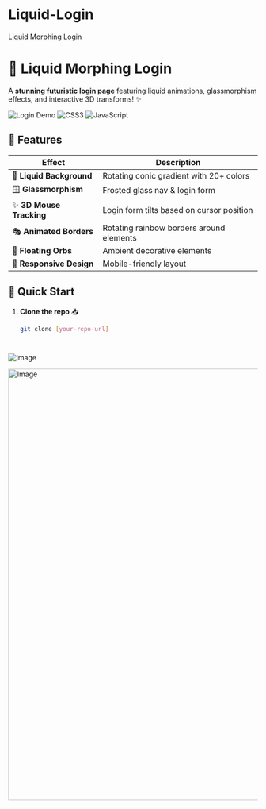 # Liquid-Login
Liquid Morphing Login

# 🌊 Liquid Morphing Login

A **stunning futuristic login page** featuring liquid animations, glassmorphism effects, and interactive 3D transforms! ✨

![Login Demo](https://img.shields.io/badge/Status-Demo-brightgreen) ![CSS3](https://img.shields.io/badge/CSS3-Advanced-blue) ![JavaScript](https://img.shields.io/badge/JavaScript-Interactive-yellow)

## 🎨 **Features**

| Effect | Description |
|--------|-------------|
| 🌈 **Liquid Background** | Rotating conic gradient with 20+ colors |
| 🪟 **Glassmorphism** | Frosted glass nav & login form |
| ✨ **3D Mouse Tracking** | Login form tilts based on cursor position |
| 🎭 **Animated Borders** | Rotating rainbow borders around elements |
| 🎈 **Floating Orbs** | Ambient decorative elements |
| 📱 **Responsive Design** | Mobile-friendly layout |

## 🚀 **Quick Start**

1. **Clone the repo** 📥
   ```bash
   git clone [your-repo-url]




![Image](https://github.com/user-attachments/assets/8ae3ea45-3959-4f19-bc38-104ef50a1fbd)



<img width="1319" height="870" alt="Image" src="https://github.com/user-attachments/assets/969c9145-7bf8-444e-994c-8e2cd0769e2f" />
